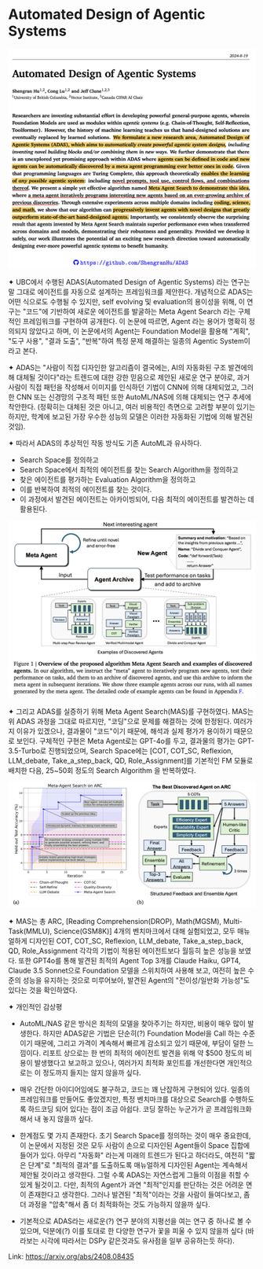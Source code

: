 # Automated Design of Agentic Systems

![1](./1.png)

✦ UBC에서 수행된 ADAS(Automated Design of Agentic Systems) 라는 연구는 말 그대로 에이전트를 자동으로 설계하는 프레임워크를 제안한다. 개념적으로 ADAS는 어떤 식으로도 수행될 수 있지만, self evolving 및 evaluation의 용이성을 위해, 이 연구는 "코드"에 기반하여 새로운 에이전트를 발굴하는 Meta Agent Search 라는 구체적인 프레임워크를 구현하여 공개한다. 이 논문에 따르면, Agent 라는 용어가 명확히 정의되지 않았다고 하며, 이 논문에서의 Agent는 Foundation Model을 활용해 "계획", "도구 사용", "결과 도출", "반복"하여 특정 문제 해결하는 일종의 Agentic System이라고 본다.

✦ ADAS는 "사람이 직접 디자인한 알고리즘이 결국에는, AI의 자동화된 구조 발견에의해 대체될 것이다"라는 트렌드에 대한 강한 믿음으로 제안된 새로운 연구 분야로, 과거 사람이 직접 패턴을 작성해서 이미지를 인식하던 기법이 CNN에 의해 대체되었고, 그러한 CNN 또는 신경망의 구조적 패턴 또한 AutoML/NAS에 의해 대체되는 연구 추세에 착안한다. (정확히는 대체된 것은 아니고, 여러 비용적인 측면으로 고려할 부분이 있기는 하지만, 학계에 보고된 가장 우수한 성능의 모델은 이러한 자동화된 기법에 의해 발견된 것임).

✦ 따라서 ADAS의 추상적인 작동 방식도 기존 AutoML과 유사하다. 
- Search Space를 정의하고
- Search Space에서 최적의 에이전트를 찾는 Search Algorithm을 정의하고
- 찾은 에이전트를 평가하는 Evaluation Algorithm을 정의하고
- 이를 반복하여 최적의 에이전트를 찾는 것이다.
- 이 과정에서 발견된 에이전트는 아카이빙되어, 다음 최적의 에이전트를 발견하는 데 활용된다.

![2](./2.png)

✦ 그리고 ADAS를 실증하기 위해 Meta Agent Search(MAS)를 구현하였다. MAS는 위 ADAS 과정을 그대로 따르지만, "코딩"으로 문제를 해결하는 것에 한정된다. 여러가지 이유가 있겠으나, 결과물이 "코드"이기 때문에, 해석과 실제 평가가 용이하기 때문으로 보인다. 구체적인 구현은 Meta Agent로는 GPT-4o를 두고, 결과물의 평가는 GPT-3.5-Turbo로 진행되었으며, Search Space에는 [COT, COT_SC, Reflexion, LLM_debate, Take_a_step_back, QD, Role_Assignment]를 기본적인 FM 모듈로 배치한 다음, 25~50회 정도의 Search Algorithm 을 반복하였다. 

![3](./3.png)

✦ MAS는 총 ARC, [Reading Comprehension(DROP), Math(MGSM), Multi-Task(MMLU), Science(GSM8K)] 4개의 벤치마크에서 대해 실험되었고, 모두 매뉴얼하게 디자인된 COT, COT_SC, Reflexion, LLM_debate, Take_a_step_back, QD, Role_Assignment 각각의 기법이 적용된 에이전트보다 월등히 높은 성능을 보였다. 또한 GPT4o를 통해 발견된 최적의 Agent Top 3개를 Claude Haiku, GPT4, Claude 3.5 Sonnet으로 Foundation 모델을 스위치하여 사용해 보고, 여전히 높은 수준의 성능을 유지하는 것으로 미루어보아, 발견된 Agent의 "전이성/일반화 가능성"도 있다는 것을 확인하였다. 

✦ 개인적인 감상평
- AutoML/NAS 같은 방식은 최적의 모델을 찾아주기는 하지만, 비용이 매우 많이 발생한다. 하지만 ADAS같은 기법은 단순히(?) Foundation Model을 Call 하는 수준이기 때문에, 그리고 가격이 계속해서 빠르게 감소되고 있기 때문에, 부담이 덜한 느낌이다. 리포트 상으로는 한 번의 최적의 에이전트 발견을 위해 약 $500 정도의 비용이 발생했다고 보고하고 있으나, 여러가지 최적화 포인트를 개선한다면 개인적으로는 이 정도까지 들지는 않지 않을까 싶다.

- 매우 간단한 아이디어임에도 불구하고, 코드는 꽤 난잡하게 구현되어 있다. 일종의 프레임워크를 만들어도 좋았겠지만, 특정 벤치마크를 대상으로 Search를 수행하도록 하드코딩 되어 있다는 점이 조금 아쉽다. 코딩 잘하는 누군가가 곧 프레임워크화 해서 내 놓지 않을까 싶다. 

- 한계점도 몇 가지 존재한다. 초기 Search Space를 정의하는 것이 매우 중요한데, 이 논문에서 지정된 것은 모두 사람이 손으로 디자인된 Agent들이 Space 집합에 들어가 있다. 아무리 "자동화" 라는게 미래의 트렌드가 된다고 하더라도, 여전히 "짧은 단계"로 "최적의 결과"를 도출하도록 매뉴얼하게 디자인된 Agent는 계속해서 제안될 것이라고 생각한다. 그럴 수록 ADAS는 자연스럽게 그들의 이점을 취할 수 있게 될것이고. 다만, 최적의 Agent가 과연 "최적"인지를 판단하는 것은 어려운 면이 존재한다고 생각한다. 그러나 발견된 "최적"이라는 것을 사람이 들여다보고, 좀 더 과정을 "압축"해서 좀 더 최적화하는 것도 가능하지 않을까 싶다. 

- 기본적으로 ADAS라는 새로운(?) 연구 분야의 지평선을 여는 연구 중 하나로 볼 수 있으며, 덕분에(?) 이를 토대로 한 다양한 연구가 꽃을 피울 수 있지 않을까 싶다 (바라보는 시각에 따라서는 DSPy 같은것과도 유사점을 일부 공유하는듯 하다).

Link: https://arxiv.org/abs/2408.08435